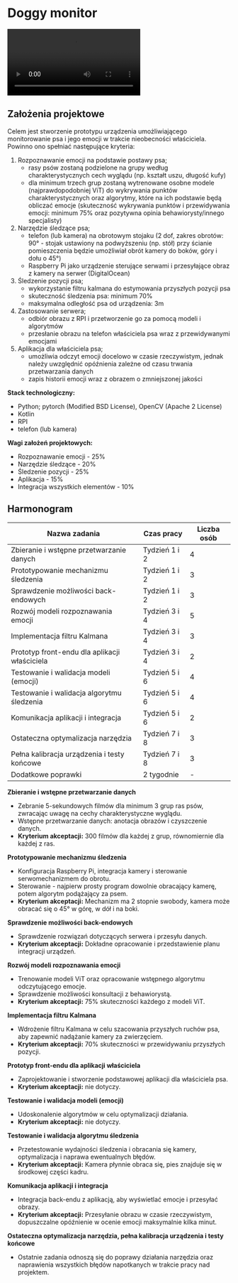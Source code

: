 # Doggy monitor

![](docs/assets/dog.mp4)

## Założenia projektowe

Celem jest stworzenie prototypu urządzenia umożliwiającego monitorowanie psa i jego emocji w trakcie nieobecności właściciela. Powinno ono spełniać następujące kryteria:

1. Rozpoznawanie emocji na podstawie postawy psa;
   - rasy psów zostaną podzielone na grupy według charakterystycznych cech wyglądu (np. kształt uszu, długość kufy)
   - dla minimum trzech grup zostaną wytrenowane osobne modele (najprawdopodobniej ViT) do wykrywania punktów charakterystycznych oraz algorytmy, które na ich podstawie będą obliczać emocje (skuteczność wykrywania punktów i przewidywania emocji: minimum 75% oraz pozytywna opinia behawiorysty/innego specjalisty)
2. Narzędzie śledzące psa;
   - telefon (lub kamera) na obrotowym stojaku (2 dof, zakres obrotów: 90° - stojak ustawiony na podwyższeniu (np. stół) przy ścianie pomieszczenia będzie umożliwiał obrót kamery do boków, góry i dołu o 45°)
   - Raspberry Pi jako urządzenie sterujące serwami i przesyłające obraz z kamery na serwer (DigitalOcean)
3. Śledzenie pozycji psa;
   - wykorzystanie filtru kalmana do estymowania przyszłych pozycji psa
   - skuteczność śledzenia psa: minimum 70%
   - maksymalna odległość psa od urządzenia: 3m
4. Zastosowanie serwera;
   - odbiór obrazu z RPI i przetworzenie go za pomocą modeli i algorytmów
   - przesłanie obrazu na telefon właściciela psa wraz z przewidywanymi emocjami
5. Aplikacja dla właściciela psa;
   - umożliwia odczyt emocji docelowo w czasie rzeczywistym, jednak należy uwzględnić opóźnienia zależne od czasu trwania przetwarzania danych
   - zapis historii emocji wraz z obrazem o zmniejszonej jakości

<B>Stack technologiczny:</B>

- Python; pytorch (Modified BSD License), OpenCV (Apache 2 License)
- Kotlin
- RPI
- telefon (lub kamera)

<B>Wagi założeń projektowych:</B>

- Rozpoznawanie emocji - 25%
- Narzędzie śledzące - 20%
- Śledzenie pozycji - 25%
- Aplikacja - 15%
- Integracja wszystkich elementów - 10%

## Harmonogram

| Nazwa zadania                                 | Czas pracy    | Liczba osób |
| --------------------------------------------- | ------------- | ----------- |
| Zbieranie i wstępne przetwarzanie danych      | Tydzień 1 i 2 | 4           |
| Prototypowanie mechanizmu śledzenia           | Tydzień 1 i 2 | 3           |
| Sprawdzenie możliwości back-endowych          | Tydzień 1 i 2 | 3           |
| Rozwój modeli rozpoznawania emocji            | Tydzień 3 i 4 | 5           |
| Implementacja filtru Kalmana                  | Tydzień 3 i 4 | 3           |
| Prototyp front-endu dla aplikacji właściciela | Tydzień 3 i 4 | 2           |
| Testowanie i walidacja modeli (emocji)        | Tydzień 5 i 6 | 4           |
| Testowanie i walidacja algorytmu śledzenia    | Tydzień 5 i 6 | 4           |
| Komunikacja aplikacji i integracja            | Tydzień 5 i 6 | 2           |
| Ostateczna optymalizacja narzędzia            | Tydzień 7 i 8 | 3           |
| Pełna kalibracja urządzenia i testy końcowe   | Tydzień 7 i 8 | 3           |
| Dodatkowe poprawki                            | 2 tygodnie    | -           |

<B>Zbieranie i wstępne przetwarzanie danych</B>

- Zebranie 5-sekundowych filmów dla minimum 3 grup ras psów, zwracając uwagę na cechy charakterystyczne wyglądu.
- Wstępne przetwarzanie danych: anotacja obrazów i czyszczenie danych.
- <B>Kryterium akceptacji:</B> 300 filmów dla każdej z grup, równomiernie dla każdej z ras.

<B>Prototypowanie mechanizmu śledzenia</B>

- Konfiguracja Raspberry Pi, integracja kamery i sterowanie serwomechanizmem do obrotu.
- Sterowanie - najpierw prosty program dowolnie obracający kamerę, potem algorytm podążający za psem.
- <B>Kryterium akceptacji:</B> Mechanizm ma 2 stopnie swobody, kamera może obracać się o 45° w górę, w dół i na boki.

<B>Sprawdzenie możliwości back-endowych</B>

- Sprawdzenie rozwiązań dotyczących serwera i przesyłu danych.
- <B>Kryterium akceptacji:</B> Dokładne opracowanie i przedstawienie planu integracji urządzeń.

<B>Rozwój modeli rozpoznawania emocji</B>

- Trenowanie modeli ViT oraz opracowanie wstępnego algorytmu odczytującego emocje.
- Sprawdzenie możliwości konsultacji z behawiorystą.
- <B>Kryterium akceptacji:</B> 75% skuteczności każdego z modeli ViT.

<B>Implementacja filtru Kalmana</B>

- Wdrożenie filtru Kalmana w celu szacowania przyszłych ruchów psa, aby zapewnić nadążanie kamery za zwierzęciem.
- <B>Kryterium akceptacji:</B> 70% skuteczności w przewidywaniu przyszłych pozycji.

<B>Prototyp front-endu dla aplikacji właściciela</B>

- Zaprojektowanie i stworzenie podstawowej aplikacji dla właściciela psa.
- <B>Kryterium akceptacji:</B> nie dotyczy.

<B>Testowanie i walidacja modeli (emocji)</B>

- Udoskonalenie algorytmów w celu optymalizacji działania.
- <B>Kryterium akceptacji:</B> nie dotyczy.

<B>Testowanie i walidacja algorytmu śledzenia</B>

- Przetestowanie wydajności śledzenia i obracania się kamery, optymalizacja i naprawa ewentualnych błędów.
- <B>Kryterium akceptacji:</B> Kamera płynnie obraca się, pies znajduje się w środkowej części kadru.

<B>Komunikacja aplikacji i integracja</B>

- Integracja back-endu z aplikacją, aby wyświetlać emocje i przesyłać obrazy.
- <B>Kryterium akceptacji:</B> Przesyłanie obrazu w czasie rzeczywistym, dopuszczalne opóźnienie w ocenie emocji maksymalnie kilka minut.

<B>Ostateczna optymalizacja narzędzia, pełna kalibracja urządzenia i testy końcowe</B>

- Ostatnie zadania odnoszą się do poprawy działania narzędzia oraz naprawienia wszystkich błędów napotkanych w trakcie pracy nad projektem.
